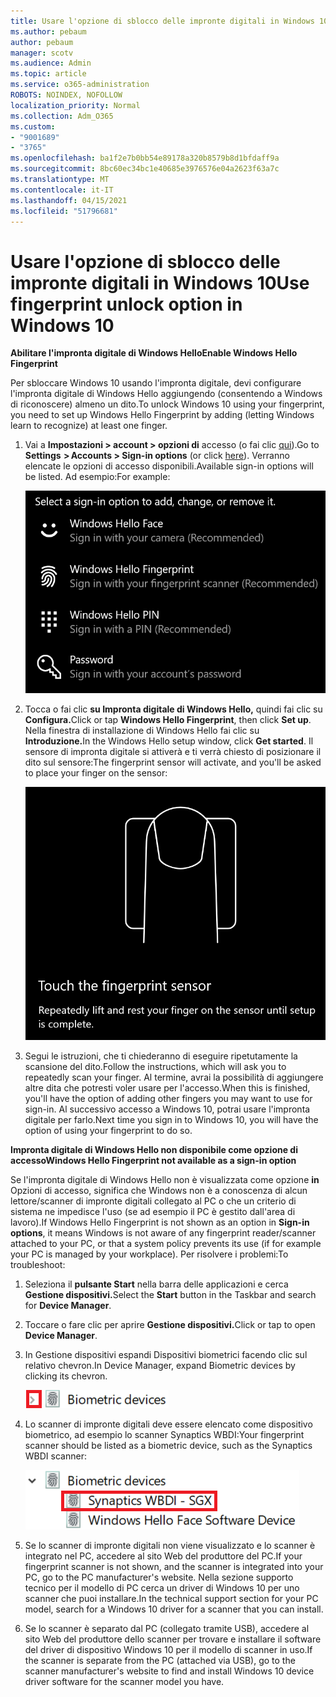 ```yaml
---
title: Usare l'opzione di sblocco delle impronte digitali in Windows 10
ms.author: pebaum
author: pebaum
manager: scotv
ms.audience: Admin
ms.topic: article
ms.service: o365-administration
ROBOTS: NOINDEX, NOFOLLOW
localization_priority: Normal
ms.collection: Adm_O365
ms.custom:
- "9001689"
- "3765"
ms.openlocfilehash: ba1f2e7b0bb54e89178a320b8579b8d1bfdaff9a
ms.sourcegitcommit: 8bc60ec34bc1e40685e3976576e04a2623f63a7c
ms.translationtype: MT
ms.contentlocale: it-IT
ms.lasthandoff: 04/15/2021
ms.locfileid: "51796681"
---
```

# <a name="use-fingerprint-unlock-option-in-windows-10"></a><span data-ttu-id="e9909-102">Usare l'opzione di sblocco delle impronte digitali in Windows 10</span><span class="sxs-lookup"><span data-stu-id="e9909-102">Use fingerprint unlock option in Windows 10</span></span>

<span data-ttu-id="e9909-103">**Abilitare l'impronta digitale di Windows Hello**</span><span class="sxs-lookup"><span data-stu-id="e9909-103">**Enable Windows Hello Fingerprint**</span></span>

<span data-ttu-id="e9909-104">Per sbloccare Windows 10 usando l'impronta digitale, devi configurare l'impronta digitale di Windows Hello aggiungendo (consentendo a Windows di riconoscere) almeno un dito.</span><span class="sxs-lookup"><span data-stu-id="e9909-104">To unlock Windows 10 using your fingerprint, you need to set up Windows Hello Fingerprint by adding (letting Windows learn to recognize) at least one finger.</span></span> 

1. <span data-ttu-id="e9909-105">Vai a **Impostazioni > account > opzioni di** accesso (o fai clic [qui](ms-settings:signinoptions?activationSource=GetHelp)).</span><span class="sxs-lookup"><span data-stu-id="e9909-105">Go to **Settings  > Accounts > Sign-in options** (or click [here](ms-settings:signinoptions?activationSource=GetHelp)).</span></span> <span data-ttu-id="e9909-106">Verranno elencate le opzioni di accesso disponibili.</span><span class="sxs-lookup"><span data-stu-id="e9909-106">Available sign-in options will be listed.</span></span> <span data-ttu-id="e9909-107">Ad esempio:</span><span class="sxs-lookup"><span data-stu-id="e9909-107">For example:</span></span>

    ![Opzioni di accesso.](media/sign-in-options.png)

2. <span data-ttu-id="e9909-109">Tocca o fai clic **su Impronta digitale di Windows Hello,** quindi fai clic su **Configura.**</span><span class="sxs-lookup"><span data-stu-id="e9909-109">Click or tap **Windows Hello Fingerprint**, then click **Set up**.</span></span> <span data-ttu-id="e9909-110">Nella finestra di installazione di Windows Hello fai clic su **Introduzione.**</span><span class="sxs-lookup"><span data-stu-id="e9909-110">In the Windows Hello setup window, click **Get started**.</span></span> <span data-ttu-id="e9909-111">Il sensore di impronta digitale si attiverà e ti verrà chiesto di posizionare il dito sul sensore:</span><span class="sxs-lookup"><span data-stu-id="e9909-111">The fingerprint sensor will activate, and you'll be asked to place your finger on the sensor:</span></span>

   ![Sensore di impronta digitale.](media/fingerprint-sensor.png)

3. <span data-ttu-id="e9909-113">Segui le istruzioni, che ti chiederanno di eseguire ripetutamente la scansione del dito.</span><span class="sxs-lookup"><span data-stu-id="e9909-113">Follow the instructions, which will ask you to repeatedly scan your finger.</span></span> <span data-ttu-id="e9909-114">Al termine, avrai la possibilità di aggiungere altre dita che potresti voler usare per l'accesso.</span><span class="sxs-lookup"><span data-stu-id="e9909-114">When this is finished, you'll have the option of adding other fingers you may want to use for sign-in.</span></span> <span data-ttu-id="e9909-115">Al successivo accesso a Windows 10, potrai usare l'impronta digitale per farlo.</span><span class="sxs-lookup"><span data-stu-id="e9909-115">Next time you sign in to Windows 10, you will have the option of using your fingerprint to do so.</span></span>

<span data-ttu-id="e9909-116">**Impronta digitale di Windows Hello non disponibile come opzione di accesso**</span><span class="sxs-lookup"><span data-stu-id="e9909-116">**Windows Hello Fingerprint not available as a sign-in option**</span></span>

<span data-ttu-id="e9909-117">Se l'impronta digitale di Windows Hello non è visualizzata come opzione **in** Opzioni di accesso, significa che Windows non è a conoscenza di alcun lettore/scanner di impronte digitali collegato al PC o che un criterio di sistema ne impedisce l'uso (se ad esempio il PC è gestito dall'area di lavoro).</span><span class="sxs-lookup"><span data-stu-id="e9909-117">If Windows Hello Fingerprint is not shown as an option in **Sign-in options**, it means Windows is not aware of any fingerprint reader/scanner attached to your PC, or that a system policy prevents its use (if for example your PC is managed by your workplace).</span></span> <span data-ttu-id="e9909-118">Per risolvere i problemi:</span><span class="sxs-lookup"><span data-stu-id="e9909-118">To troubleshoot:</span></span> 

1. <span data-ttu-id="e9909-119">Seleziona il **pulsante Start** nella barra delle applicazioni e cerca **Gestione dispositivi.**</span><span class="sxs-lookup"><span data-stu-id="e9909-119">Select the **Start** button in the Taskbar and search for **Device Manager**.</span></span>

2. <span data-ttu-id="e9909-120">Toccare o fare clic per aprire **Gestione dispositivi.**</span><span class="sxs-lookup"><span data-stu-id="e9909-120">Click or tap to open **Device Manager**.</span></span>

3. <span data-ttu-id="e9909-121">In Gestione dispositivi espandi Dispositivi biometrici facendo clic sul relativo chevron.</span><span class="sxs-lookup"><span data-stu-id="e9909-121">In Device Manager, expand Biometric devices by clicking its chevron.</span></span>

   ![Dispositivi biometrici.](media/biometric-devices.png)

4. <span data-ttu-id="e9909-123">Lo scanner di impronte digitali deve essere elencato come dispositivo biometrico, ad esempio lo scanner Synaptics WBDI:</span><span class="sxs-lookup"><span data-stu-id="e9909-123">Your fingerprint scanner should be listed as a biometric device, such as the Synaptics WBDI scanner:</span></span>

   ![Dispositivi biometrici.](media/biometric-devices-expanded.png)

5. <span data-ttu-id="e9909-125">Se lo scanner di impronte digitali non viene visualizzato e lo scanner è integrato nel PC, accedere al sito Web del produttore del PC.</span><span class="sxs-lookup"><span data-stu-id="e9909-125">If your fingerprint scanner is not shown, and the scanner is integrated into your PC, go to the PC manufacturer's website.</span></span> <span data-ttu-id="e9909-126">Nella sezione supporto tecnico per il modello di PC cerca un driver di Windows 10 per uno scanner che puoi installare.</span><span class="sxs-lookup"><span data-stu-id="e9909-126">In the technical support section for your PC model, search for a Windows 10 driver for a scanner that you can install.</span></span>

6. <span data-ttu-id="e9909-127">Se lo scanner è separato dal PC (collegato tramite USB), accedere al sito Web del produttore dello scanner per trovare e installare il software del driver di dispositivo Windows 10 per il modello di scanner in uso.</span><span class="sxs-lookup"><span data-stu-id="e9909-127">If the scanner is separate from the PC (attached via USB), go to the scanner manufacturer's website to find and install Windows 10 device driver software for the scanner model you have.</span></span>
